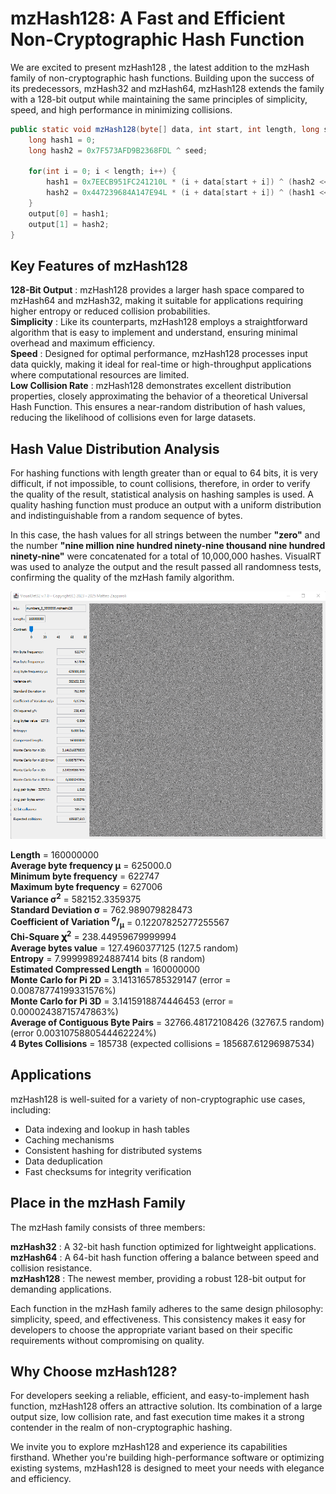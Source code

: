 
# mzHash128: A Fast and Efficient Non-Cryptographic Hash Function
We are excited to present mzHash128 , the latest addition to the mzHash family of non-cryptographic hash functions. Building upon the success of its predecessors, mzHash32 and mzHash64, mzHash128 extends the family with a 128-bit output while maintaining the same principles of simplicity, speed, and high performance in minimizing collisions.

```java
public static void mzHash128(byte[] data, int start, int length, long seed, long[] output) {
	long hash1 = 0;
	long hash2 = 0x7F573AFD9B2368FDL ^ seed;
	
	for(int i = 0; i < length; i++) {
		hash1 = 0x7EECB951FC241210L * (i + data[start + i]) ^ (hash2 << 2) ^ (hash2 >>> 2);
		hash2 = 0x447239684A147E94L * (i + data[start + i]) ^ (hash1 << 2) ^ (hash1 >>> 2);
	}
	output[0] = hash1;
	output[1] = hash2;
}
```
## Key Features of mzHash128
**128-Bit Output** : mzHash128 provides a larger hash space compared to mzHash64 and mzHash32, making it suitable for applications requiring higher entropy or reduced collision probabilities.  
**Simplicity** : Like its counterparts, mzHash128 employs a straightforward algorithm that is easy to implement and understand, ensuring minimal overhead and maximum efficiency.  
**Speed** : Designed for optimal performance, mzHash128 processes input data quickly, making it ideal for real-time or high-throughput applications where computational resources are limited.  
**Low Collision Rate** : mzHash128 demonstrates excellent distribution properties, closely approximating the behavior of a theoretical Universal Hash Function. This ensures a near-random distribution of hash values, reducing the likelihood of collisions even for large datasets.  

## Hash Value Distribution Analysis
For hashing functions with length greater than or equal to 64 bits, it is very difficult, if not impossible, to count collisions, therefore, in order to verify the quality of the result, statistical analysis on hashing samples is used. A quality hashing function must produce an output with a uniform distribution and indistinguishable from a random sequence of bytes.

In this case, the hash values ​​for all strings between the number **"zero"** and the number **"nine million nine hundred ninety-nine thousand nine hundred ninety-nine"** were concatenated for a total of 10,000,000 hashes. VisualRT was used to analyze the output and the result passed all randomness tests, confirming the quality of the mzHash family algorithm.

![Alt Text](https://raw.githubusercontent.com/matteo65/mzHash128/main/Resource/mzhash128output.png)

**Length** = 160000000  
**Average byte frequency μ** = 625000.0  
**Minimum byte frequency** = 622747  
**Maximum byte frequency** = 627006  
**Variance σ<sup>2</sup>** = 582152.3359375  
**Standard Deviation σ** = 762.989079828473  
**Coefficient of Variation <sup>σ</sup>/<sub>μ</sub>** = 0.12207825277255567  
**Chi-Square 𝛘<sup>2</sup>** = 238.44959679999994  
**Average bytes value** = 127.4960377125 (127.5 random)  
**Entropy** = 7.999998924887414 bits (8 random)  
**Estimated Compressed Length** = 160000000  
**Monte Carlo for Pi 2D** = 3.1413165785329147 (error = 0.00878774199331576%)  
**Monte Carlo for Pi 3D** = 3.1415918874446453 (error = 0.00002438715747863%)  
**Average of Contiguous Byte Pairs** = 32766.48172108426 (32767.5 random) (error 0.0031075880544462224%)  
**4 Bytes Collisions** = 185738 (expected collisions = 185687.61296987534)  

## Applications
mzHash128 is well-suited for a variety of non-cryptographic use cases, including:

- Data indexing and lookup in hash tables
- Caching mechanisms
- Consistent hashing for distributed systems
- Data deduplication
- Fast checksums for integrity verification

## Place in the mzHash Family
The mzHash family consists of three members:

**mzHash32** : A 32-bit hash function optimized for lightweight applications.   
**mzHash64** : A 64-bit hash function offering a balance between speed and collision resistance.   
**mzHash128** : The newest member, providing a robust 128-bit output for demanding applications.   

Each function in the mzHash family adheres to the same design philosophy: simplicity, speed, and effectiveness. This consistency makes it easy for developers to choose the appropriate variant based on their specific requirements without compromising on quality.   

## Why Choose mzHash128?
For developers seeking a reliable, efficient, and easy-to-implement hash function, mzHash128 offers an attractive solution. Its combination of a large output size, low collision rate, and fast execution time makes it a strong contender in the realm of non-cryptographic hashing.

We invite you to explore mzHash128 and experience its capabilities firsthand. Whether you're building high-performance software or optimizing existing systems, mzHash128 is designed to meet your needs with elegance and efficiency.
